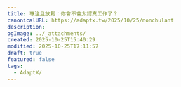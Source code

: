 ```yaml
---
title: 專注且放鬆：你會不會太認真工作了？
canonicalURL: https://adaptx.tw/2025/10/25/nonchulant
description:
ogImage: ../_attachments/
created: 2025-10-25T15:40:29
modified: 2025-10-25T17:11:57
draft: true
featured: false
tags:
  - AdaptX/
---
```

